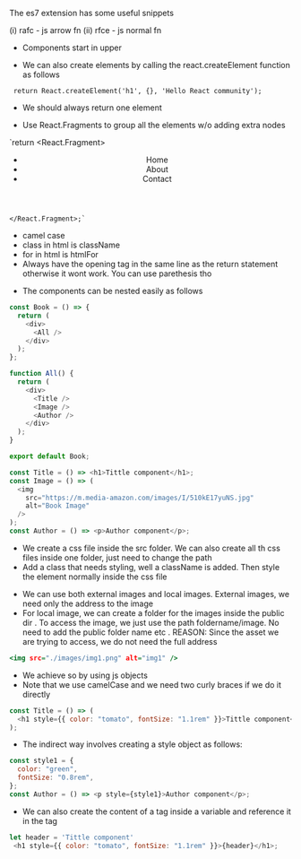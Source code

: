 The es7 extension has some useful snippets

<!-- !SNIPPETS -->

(i) rafc - js arrow fn
(ii) rfce - js normal fn

- Components start in upper

- We can also create elements by calling the react.createElement function as follows




<!-- *CreateElement -->
` return React.createElement('h1', {}, 'Hello React community');`

- We should always return one element

- Use React.Fragments to group all the elements w/o adding extra nodes

`return <React.Fragment>

<header>
<ul className="border">
<li>Home</li>
<li>About</li>
<li>Contact</li>
</ul>
</header>

    </React.Fragment>;`




<!-- *Naming convention and jsx rules -->
- camel case
- class in html is className
- for in html is htmlFor
- Always have the opening tag in the same line as the return statement otherwise it wont work. You can use parethesis tho




<!-- *Nesting the components-->
- The components can be nested easily as follows

```javascript
const Book = () => {
  return (
    <div>
      <All />
    </div>
  );
};

function All() {
  return (
    <div>
      <Title />
      <Image />
      <Author />
    </div>
  );
}

export default Book;

const Title = () => <h1>Tittle component</h1>;
const Image = () => (
  <img
    src="https://m.media-amazon.com/images/I/510kE17yuNS.jpg"
    alt="Book Image"
  />
);
const Author = () => <p>Author component</p>;
```




<!-- *Adding CSS -->
- We create a css file inside the src folder. We can also create all th css files inside one folder, just need to change the path
- Add a class that needs styling, well a className is added. Then style the element normally inside the css file




<!-- *Images -->
- We can use both external images and local images. External images, we need only the address to the image
- For local image, we can create a folder for the images inside the public dir . To access the image, we just use the path foldername/image. No need to add the public folder name etc . REASON: Since the asset we are trying to access, we do not need the full address

```htm
<img src="./images/img1.png" alt="img1" />
```




<!-- *Adding internal css in the jsx -->

- We achieve so by using js objects
- Note that we use camelCase and we need two curly braces if we do it directly

```javascript
const Title = () => (
  <h1 style={{ color: "tomato", fontSize: "1.1rem" }}>Tittle component</h1>
);
```

- The indirect way involves creating a style object as follows:

```javascript
const style1 = {
  color: "green",
  fontSize: "0.8rem",
};
const Author = () => <p style={style1}>Author component</p>;
```

- We can also create the content of a tag inside a variable and reference it in the tag

```javascript
let header = 'Tittle component'
 <h1 style={{ color: "tomato", fontSize: "1.1rem" }}>{header}</h1>;
```




<!-- *Props -->
